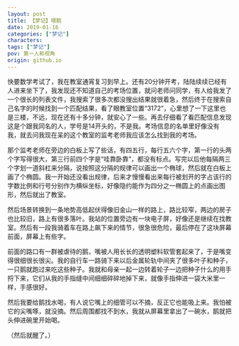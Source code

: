 ```yaml
---
layout: post
title: 【梦记】喂鹅
date: 2019-01-16
categories: ["梦记"]
characters: 
tags: ["梦记"]
pov: 第一人称视角
origin: github.io
---
```


快要数学考试了，我在教室通宵复习到早上。还有20分钟开考，陆陆续续已经有人进来坐下了，我发现还不知道自己的考场位置，就问老师问同学，有人给我发了一个很长的列表文件，我搜索了很多次都没搜出结果就很着急，然后终于在搜索自己名字的时候找到一个匹配结果，看了眼教室位置“3172”，心里想了一下这里也是三楼，不远，现在还有十多分钟，就安心了一些。再去仔细看了看匹配信息发现这是个跟我同名的人，学号是14开头的，不是我。考场信息的名单里好像没有我，就去问我现在呆的这个教室的监考老师我应该怎么找到我的考场。

那个监考老师在旁边的白板上写了些话，有四五行，每行五六个字，第一行的头两个字写得很大，第三行前四个字是“哇靠卧靠”，都没有标点。写完以后他每隔两三个字划一道斜杠来分隔，说按照这分隔的规律可以画出一个椭球，然后就在白板上画了个椭圆。我一开始还没看出规律，后来才慢慢看出来每行被划开的字占该行的字数比例和行号分别作为横纵坐标，好像隐约能作为四分之一椭圆上的点画出图形，然后就出了教室。

然后场景转换到一条地势高低起伏得像旧金山一样的路上，路比较窄，两边的房子也比较旧，路上有很多落叶。我站的位置旁边有一块电子屏，好像还是继续在找教室。然后有一段我骑着车在路上飙下来的情节，很急很危险，最后停在了这块屏幕前面，屏幕上有些字。

前面的路口有一群被虐待的鹅，嘴被人用长长的透明塑料软管套起来了，于是嘴变得很细很长很尖。我的自行车一路骑下来以后金属轮轨中间夹了很多叶子和种子，一只鹅就跑过来吃这些种子。我就和母亲一起一边转着轮子一边把种子什么的用手捋下来，它们从我的手指缝中间细细碎碎地掉下来，就像手指伸进一袋大米里一样，手感很好。

然后我要给鹅找水喝，有人说它嘴上的细管可以不摘，反正它也能吸上来。我怕被它的尖嘴啄，就没摘。然后周围都找不到水，我就从屏幕里拿出了一碗水，鹅就把头伸进碗里开始喝。

（然后就醒了。）